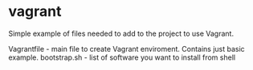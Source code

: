 vagrant
=======
Simple example of files needed to add to the project to use Vagrant.

Vagrantfile - main file to create Vagrant enviroment. Contains just basic example.
bootstrap.sh - list of software you want to install from shell
